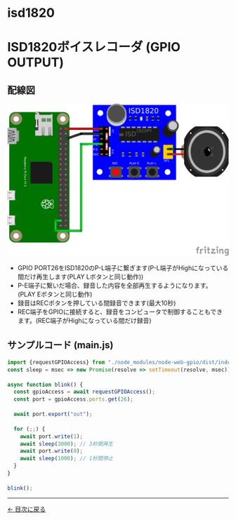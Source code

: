 # isd1820
# ISD1820ボイスレコーダ (GPIO OUTPUT)

## 配線図

![配線図](./ISD1820.png "schematic")

* GPIO PORT26をISD1820のP-L端子に繋ぎます(P-L端子がHighになっている間だけ再生します(PLAY Lボタンと同じ動作))
* P-E端子に繋いだ場合、録音した内容を全部再生するようになります。(PLAY Eボタンと同じ動作)
* 録音はRECボタンを押している間録音できます(最大10秒)
* REC端子をGPIOに接続すると、録音をコンピュータで制御することもできます。(REC端子がHighになっている間だけ録音)

## サンプルコード (main.js)

```javascript
import {requestGPIOAccess} from "./node_modules/node-web-gpio/dist/index.js";
const sleep = msec => new Promise(resolve => setTimeout(resolve, msec));

async function blink() {
  const gpioAccess = await requestGPIOAccess();
  const port = gpioAccess.ports.get(26);

  await port.export("out");

  for (;;) {
    await port.write(1);
    await sleep(3000); // 3秒間再生
    await port.write(0);
    await sleep(1000); // 1秒間停止
  }
}

blink();
```


---
[← 目次に戻る](../index.md)
